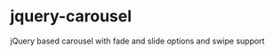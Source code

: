 jquery-carousel
===============

jQuery based carousel with fade and slide options and swipe support